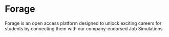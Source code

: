 # Forage

Forage is an open access platform designed to unlock exciting careers for students by connecting them with our company-endorsed Job Simulations.
